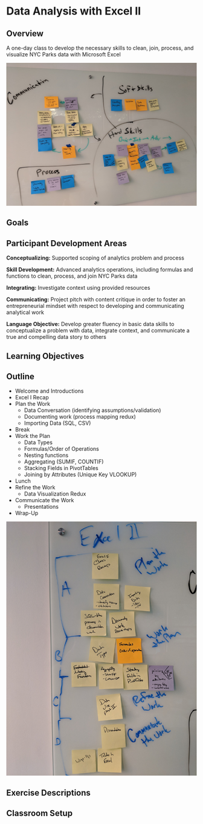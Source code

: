 # Data Analysis with Excel II

## Overview
A one-day class to develop the necessary skills to clean, join, process, and visualize NYC Parks data with Microsoft Excel

![img](Overview.jpg)

## Goals

## Participant Development Areas

**Conceptualizing:** Supported scoping of analytics problem and process

**Skill Development:** Advanced analytics operations, including formulas and functions to clean, process, and join NYC Parks data

**Integrating:** Investigate context using provided resources

**Communicating:** Project pitch with content critique in order to foster an entrepreneurial mindset with respect to developing and communicating analytical work

**Language Objective:** Develop greater fluency in basic data skills to conceptualize a problem with data, integrate context, and communicate a true and compelling data story to others

## Learning Objectives

## Outline
+ Welcome and Introductions
+ Excel I Recap
+ Plan the Work
    + Data Conversation (identifying assumptions/validation)
    + Documenting work (process mapping redux)
    + Importing Data (SQL, CSV)
+ Break
+ Work the Plan
    + Data Types
    + Formulas/Order of Operations
    + Nesting functions
    + Aggregating (SUMIF, COUNTIF)
    + Stacking Fields in PivotTables
    + Joining by Attributes (Unique Key VLOOKUP)
+ Lunch
+ Refine the Work
    + Data Visualization Redux
+ Communicate the Work
    + Presentations
+ Wrap-Up

![img](Excel_II_Outline.jpg)


## Exercise Descriptions

## Classroom Setup


